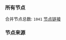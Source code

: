 ### 所有节点
合并节点总数: `1041`
[节点链接](https://raw.githubusercontent.com/rzhy1/11/master/sub/sub_merge_base64.txt)

### 节点来源
